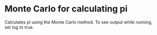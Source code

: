 # Monte Carlo for calculating pi

Calculates pi using the Monte Carlo method. To see output while running, set log to true.